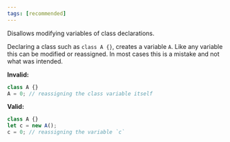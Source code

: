 ```yaml
---
tags: [recommended]
---
```


Disallows modifying variables of class declarations.

Declaring a class such as `class A {}`, creates a variable `A`. Like any
variable this can be modified or reassigned. In most cases this is a mistake and
not what was intended.

**Invalid:**

```typescript
class A {}
A = 0; // reassigning the class variable itself
```

**Valid:**

```typescript
class A {}
let c = new A();
c = 0; // reassigning the variable `c`
```
